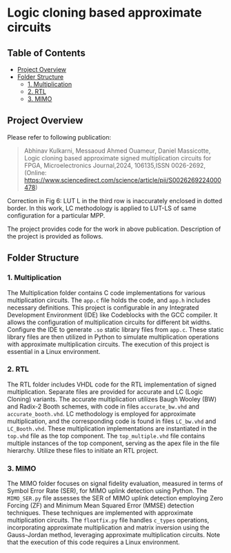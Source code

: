# Logic cloning based approximate circuits 

## Table of Contents
- [Project Overview](#project-overview)
- [Folder Structure](#folder-structure)
  - [1. Multiplication](#multiplication)
  - [2. RTL](#rtl)
  - [3. MIMO](#mimo)


## Project Overview
Please refer to following publication:
>Abhinav Kulkarni, Messaoud Ahmed Ouameur, Daniel Massicotte, Logic cloning based approximate signed multiplication circuits for FPGA,
Microelectronics Journal,2024, 106135,ISSN 0026-2692,(Online: https://www.sciencedirect.com/science/article/pii/S0026269224000478)

Correction in Fig 6: LUT L in the third row is inaccurately enclosed in dotted border. In this work, LC methodology is applied to LUT-LS of same configuration for a particular MPP.   

The project provides code for the work in above publication. Description of the project is provided as follows. 

## Folder Structure

### 1. Multiplication

The Multiplication folder contains C code implementations for various multiplication circuits. The `app.c` file holds the code, and `app.h` includes necessary definitions. This project is configurable in any Integrated Development Environment (IDE) like Codeblocks with the GCC compiler. It allows the configuration of multiplication circuits for different bit widths. Configure the IDE to generate `.so` static library files from `app.c`. These static library files are then utilized in Python to simulate multiplication operations with approximate multiplication circuits. The execution of this project is essential in a Linux environment.

### 2. RTL

The RTL folder includes VHDL code for the RTL implementation of signed multiplication. Separate files are provided for accurate and LC (Logic Cloning) variants. The accurate multiplication utilizes Baugh Wooley (BW) and Radix-2 Booth schemes, with code in files `accurate_bw.vhd` and `accurate_booth.vhd`. LC methodology is employed for approximate multiplication, and the corresponding code is found in files `LC_bw.vhd` and `LC_Booth.vhd`. These multiplication implementations are instantiated in the `top.vhd` file as the top component. The `top_multiple.vhd` file contains multiple instances of the top component, serving as the apex file in the file hierarchy. Utilize these files to initiate an RTL project.

### 3. MIMO 

The MIMO folder focuses on signal fidelity evaluation, measured in terms of Symbol Error Rate (SER), for MIMO uplink detection using Python. The `MIMO_SER.py` file assesses the SER of MIMO uplink detection employing Zero Forcing (ZF) and Minimum Mean Squared Error (MMSE) detection techniques. These techniques are implemented with approximate multiplication circuits. The `floatfix.py` file handles `c_types` operations, incorporating approximate multiplication and matrix inversion using the Gauss-Jordan method, leveraging approximate multiplication circuits. Note that the execution of this code requires a Linux environment.
